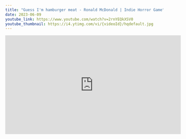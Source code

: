 ```yaml
---
title: "Guess I'm hamburger meat - Ronald McDonald | Indie Horror Game"
date: 2023-06-09
youtube_link: https://www.youtube.com/watch?v=2rnYEQkXSV0
youtube_thumbnail: https://i4.ytimg.com/vi/{videoId}/hqdefault.jpg
---
```

<iframe width="560" height="315" src="https://www.youtube.com/embed/2rnYEQkXSV0" title="Guess I'm hamburger meat - Ronald McDonald | Indie Horror Game" frameborder="0" allow="accelerometer; autoplay; clipboard-write; encrypted-media; gyroscope; picture-in-picture; web-share" allowfullscreen></iframe>
